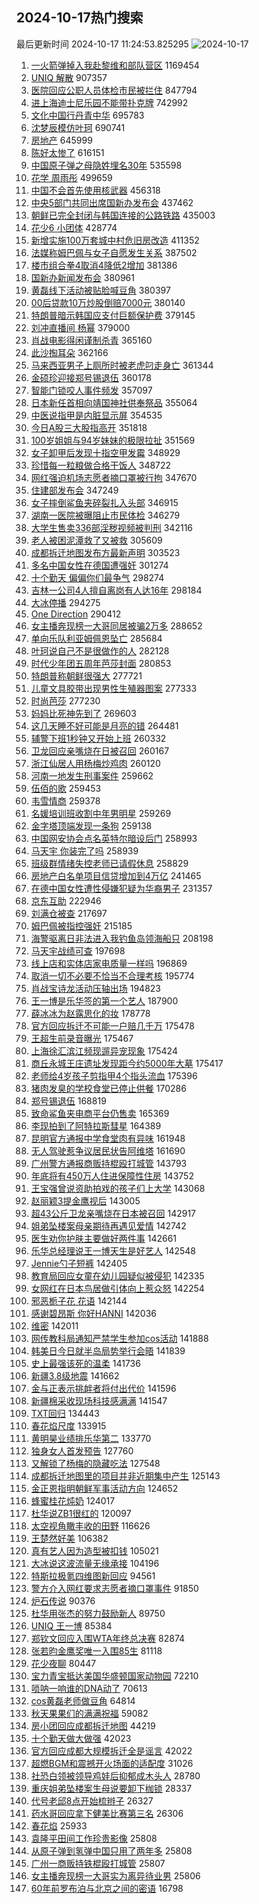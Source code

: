 ## 2024-10-17热门搜索 
最后更新时间 2024-10-17 11:24:53.825295 
![2024-10-17](https://imgs-storage.s3.us-east-005.backblazeb2.com/20241017/2024-10-17.png?versionId=4_z8fbbed132d73df8689c40f13_f114b6ca04731e00c_d20241017_m032453_c005_v0501001_t0040_u01729135493654) 
1. [一火箭弹掉入我赴黎维和部队营区](https://s.weibo.com/weibo?q=%23%E4%B8%80%E7%81%AB%E7%AE%AD%E5%BC%B9%E6%8E%89%E5%85%A5%E6%88%91%E8%B5%B4%E9%BB%8E%E7%BB%B4%E5%92%8C%E9%83%A8%E9%98%9F%E8%90%A5%E5%8C%BA%23&t=31&band_rank=1&Refer=top) 1169454
1. [UNIQ 解散](https://s.weibo.com/weibo?q=UNIQ%20%E8%A7%A3%E6%95%A3&t=31&band_rank=1&Refer=top) 907357
1. [医院回应公职人员体检市民被拦住](https://s.weibo.com/weibo?q=%23%E5%8C%BB%E9%99%A2%E5%9B%9E%E5%BA%94%E5%85%AC%E8%81%8C%E4%BA%BA%E5%91%98%E4%BD%93%E6%A3%80%E5%B8%82%E6%B0%91%E8%A2%AB%E6%8B%A6%E4%BD%8F%23&t=31&band_rank=2&Refer=top) 847794
1. [进上海迪士尼乐园不能带扑克牌](https://s.weibo.com/weibo?q=%23%E8%BF%9B%E4%B8%8A%E6%B5%B7%E8%BF%AA%E5%A3%AB%E5%B0%BC%E4%B9%90%E5%9B%AD%E4%B8%8D%E8%83%BD%E5%B8%A6%E6%89%91%E5%85%8B%E7%89%8C%23&t=31&band_rank=5&Refer=top) 742992
1. [文化中国行丹青中华](https://s.weibo.com/weibo?q=%23%E6%96%87%E5%8C%96%E4%B8%AD%E5%9B%BD%E8%A1%8C%E4%B8%B9%E9%9D%92%E4%B8%AD%E5%8D%8E%23&t=31&band_rank=3&Refer=top) 695783
1. [沈梦辰模仿叶珂](https://s.weibo.com/weibo?q=%23%E6%B2%88%E6%A2%A6%E8%BE%B0%E6%A8%A1%E4%BB%BF%E5%8F%B6%E7%8F%82%23&t=31&band_rank=4&Refer=top) 690741
1. [房地产](https://s.weibo.com/weibo?q=%E6%88%BF%E5%9C%B0%E4%BA%A7&t=31&band_rank=25&Refer=top) 645999
1. [陈好太惨了](https://s.weibo.com/weibo?q=%E9%99%88%E5%A5%BD%E5%A4%AA%E6%83%A8%E4%BA%86&t=31&band_rank=4&Refer=top) 616151
1. [中国原子弹之母隐姓埋名30年](https://s.weibo.com/weibo?q=%23%E4%B8%AD%E5%9B%BD%E5%8E%9F%E5%AD%90%E5%BC%B9%E4%B9%8B%E6%AF%8D%E9%9A%90%E5%A7%93%E5%9F%8B%E5%90%8D30%E5%B9%B4%23&t=31&band_rank=30&Refer=top) 535598
1. [花学 周雨彤](https://s.weibo.com/weibo?q=%E8%8A%B1%E5%AD%A6%20%E5%91%A8%E9%9B%A8%E5%BD%A4&t=31&band_rank=7&Refer=top) 499659
1. [中国不会首先使用核武器](https://s.weibo.com/weibo?q=%23%E4%B8%AD%E5%9B%BD%E4%B8%8D%E4%BC%9A%E9%A6%96%E5%85%88%E4%BD%BF%E7%94%A8%E6%A0%B8%E6%AD%A6%E5%99%A8%23&t=31&band_rank=2&Refer=top) 456318
1. [中央5部门共同出席国新办发布会](https://s.weibo.com/weibo?q=%23%E4%B8%AD%E5%A4%AE5%E9%83%A8%E9%97%A8%E5%85%B1%E5%90%8C%E5%87%BA%E5%B8%AD%E5%9B%BD%E6%96%B0%E5%8A%9E%E5%8F%91%E5%B8%83%E4%BC%9A%23&t=31&band_rank=26&Refer=top) 437462
1. [朝鲜已完全封闭与韩国连接的公路铁路](https://s.weibo.com/weibo?q=%23%E6%9C%9D%E9%B2%9C%E5%B7%B2%E5%AE%8C%E5%85%A8%E5%B0%81%E9%97%AD%E4%B8%8E%E9%9F%A9%E5%9B%BD%E8%BF%9E%E6%8E%A5%E7%9A%84%E5%85%AC%E8%B7%AF%E9%93%81%E8%B7%AF%23&t=31&band_rank=6&Refer=top) 435003
1. [花少6 小团体](https://s.weibo.com/weibo?q=%E8%8A%B1%E5%B0%916%20%E5%B0%8F%E5%9B%A2%E4%BD%93&t=31&band_rank=8&Refer=top) 428774
1. [新增实施100万套城中村危旧房改造](https://s.weibo.com/weibo?q=%23%E6%96%B0%E5%A2%9E%E5%AE%9E%E6%96%BD100%E4%B8%87%E5%A5%97%E5%9F%8E%E4%B8%AD%E6%9D%91%E5%8D%B1%E6%97%A7%E6%88%BF%E6%94%B9%E9%80%A0%23&t=31&band_rank=10&Refer=top) 411352
1. [法媒称姆巴佩与女子自愿发生关系](https://s.weibo.com/weibo?q=%23%E6%B3%95%E5%AA%92%E7%A7%B0%E5%A7%86%E5%B7%B4%E4%BD%A9%E4%B8%8E%E5%A5%B3%E5%AD%90%E8%87%AA%E6%84%BF%E5%8F%91%E7%94%9F%E5%85%B3%E7%B3%BB%23&t=31&band_rank=14&Refer=top) 387502
1. [楼市组合拳4取消4降低2增加](https://s.weibo.com/weibo?q=%23%E6%A5%BC%E5%B8%82%E7%BB%84%E5%90%88%E6%8B%B34%E5%8F%96%E6%B6%884%E9%99%8D%E4%BD%8E2%E5%A2%9E%E5%8A%A0%23&t=31&band_rank=9&Refer=top) 381386
1. [国新办新闻发布会](https://s.weibo.com/weibo?q=%23%E5%9B%BD%E6%96%B0%E5%8A%9E%E6%96%B0%E9%97%BB%E5%8F%91%E5%B8%83%E4%BC%9A%23&t=31&band_rank=8&Refer=top) 380961
1. [黄磊线下活动被贴脸喊豆角](https://s.weibo.com/weibo?q=%23%E9%BB%84%E7%A3%8A%E7%BA%BF%E4%B8%8B%E6%B4%BB%E5%8A%A8%E8%A2%AB%E8%B4%B4%E8%84%B8%E5%96%8A%E8%B1%86%E8%A7%92%23&t=31&band_rank=11&Refer=top) 380397
1. [00后贷款10万炒股倒赔7000元](https://s.weibo.com/weibo?q=%2300%E5%90%8E%E8%B4%B7%E6%AC%BE10%E4%B8%87%E7%82%92%E8%82%A1%E5%80%92%E8%B5%947000%E5%85%83%23&t=31&band_rank=16&Refer=top) 380140
1. [特朗普暗示韩国应支付巨额保护费](https://s.weibo.com/weibo?q=%23%E7%89%B9%E6%9C%97%E6%99%AE%E6%9A%97%E7%A4%BA%E9%9F%A9%E5%9B%BD%E5%BA%94%E6%94%AF%E4%BB%98%E5%B7%A8%E9%A2%9D%E4%BF%9D%E6%8A%A4%E8%B4%B9%23&t=31&band_rank=12&Refer=top) 379145
1. [刘冲直播间 杨幂](https://s.weibo.com/weibo?q=%E5%88%98%E5%86%B2%E7%9B%B4%E6%92%AD%E9%97%B4%20%E6%9D%A8%E5%B9%82&t=31&band_rank=15&Refer=top) 379000
1. [肖战电影得闲谨制杀青](https://s.weibo.com/weibo?q=%23%E8%82%96%E6%88%98%E7%94%B5%E5%BD%B1%E5%BE%97%E9%97%B2%E8%B0%A8%E5%88%B6%E6%9D%80%E9%9D%92%23&t=31&band_rank=19&Refer=top) 365160
1. [此沙掏耳朵](https://s.weibo.com/weibo?q=%E6%AD%A4%E6%B2%99%E6%8E%8F%E8%80%B3%E6%9C%B5&t=31&band_rank=20&Refer=top) 362166
1. [马来西亚男子上厕所时被老虎叼走身亡](https://s.weibo.com/weibo?q=%23%E9%A9%AC%E6%9D%A5%E8%A5%BF%E4%BA%9A%E7%94%B7%E5%AD%90%E4%B8%8A%E5%8E%95%E6%89%80%E6%97%B6%E8%A2%AB%E8%80%81%E8%99%8E%E5%8F%BC%E8%B5%B0%E8%BA%AB%E4%BA%A1%23&t=31&band_rank=18&Refer=top) 361344
1. [金硕珍迎接郑号锡退伍](https://s.weibo.com/weibo?q=%23%E9%87%91%E7%A1%95%E7%8F%8D%E8%BF%8E%E6%8E%A5%E9%83%91%E5%8F%B7%E9%94%A1%E9%80%80%E4%BC%8D%23&t=31&band_rank=19&Refer=top) 360178
1. [智能门锁咬人事件频发](https://s.weibo.com/weibo?q=%23%E6%99%BA%E8%83%BD%E9%97%A8%E9%94%81%E5%92%AC%E4%BA%BA%E4%BA%8B%E4%BB%B6%E9%A2%91%E5%8F%91%23&t=31&band_rank=24&Refer=top) 357097
1. [日本新任首相向靖国神社供奉祭品](https://s.weibo.com/weibo?q=%23%E6%97%A5%E6%9C%AC%E6%96%B0%E4%BB%BB%E9%A6%96%E7%9B%B8%E5%90%91%E9%9D%96%E5%9B%BD%E7%A5%9E%E7%A4%BE%E4%BE%9B%E5%A5%89%E7%A5%AD%E5%93%81%23&t=31&band_rank=9&Refer=top) 355064
1. [中医说指甲是内脏显示屏](https://s.weibo.com/weibo?q=%23%E4%B8%AD%E5%8C%BB%E8%AF%B4%E6%8C%87%E7%94%B2%E6%98%AF%E5%86%85%E8%84%8F%E6%98%BE%E7%A4%BA%E5%B1%8F%23&t=31&band_rank=42&Refer=top) 354535
1. [今日A股三大股指高开](https://s.weibo.com/weibo?q=%23%E4%BB%8A%E6%97%A5A%E8%82%A1%E4%B8%89%E5%A4%A7%E8%82%A1%E6%8C%87%E9%AB%98%E5%BC%80%23&t=31&band_rank=9&Refer=top) 351818
1. [100岁姐姐与94岁妹妹的极限拉扯](https://s.weibo.com/weibo?q=%23100%E5%B2%81%E5%A7%90%E5%A7%90%E4%B8%8E94%E5%B2%81%E5%A6%B9%E5%A6%B9%E7%9A%84%E6%9E%81%E9%99%90%E6%8B%89%E6%89%AF%23&t=31&band_rank=8&Refer=top) 351569
1. [女子卸甲后发现十指空甲发霉](https://s.weibo.com/weibo?q=%23%E5%A5%B3%E5%AD%90%E5%8D%B8%E7%94%B2%E5%90%8E%E5%8F%91%E7%8E%B0%E5%8D%81%E6%8C%87%E7%A9%BA%E7%94%B2%E5%8F%91%E9%9C%89%23&t=31&band_rank=12&Refer=top) 348929
1. [珍惜每一粒粮做合格干饭人](https://s.weibo.com/weibo?q=%23%E7%8F%8D%E6%83%9C%E6%AF%8F%E4%B8%80%E7%B2%92%E7%B2%AE%E5%81%9A%E5%90%88%E6%A0%BC%E5%B9%B2%E9%A5%AD%E4%BA%BA%23&t=31&band_rank=3&Refer=top) 348722
1. [网红强迫机场志愿者摘口罩被行拘](https://s.weibo.com/weibo?q=%23%E7%BD%91%E7%BA%A2%E5%BC%BA%E8%BF%AB%E6%9C%BA%E5%9C%BA%E5%BF%97%E6%84%BF%E8%80%85%E6%91%98%E5%8F%A3%E7%BD%A9%E8%A2%AB%E8%A1%8C%E6%8B%98%23&t=31&band_rank=18&Refer=top) 347670
1. [住建部发布会](https://s.weibo.com/weibo?q=%E4%BD%8F%E5%BB%BA%E9%83%A8%E5%8F%91%E5%B8%83%E4%BC%9A&t=31&band_rank=14&Refer=top) 347249
1. [女子摔倒鲨鱼夹碎裂扎入头部](https://s.weibo.com/weibo?q=%23%E5%A5%B3%E5%AD%90%E6%91%94%E5%80%92%E9%B2%A8%E9%B1%BC%E5%A4%B9%E7%A2%8E%E8%A3%82%E6%89%8E%E5%85%A5%E5%A4%B4%E9%83%A8%23&t=31&band_rank=25&Refer=top) 346915
1. [湖南一医院被曝阻止市民体检](https://s.weibo.com/weibo?q=%23%E6%B9%96%E5%8D%97%E4%B8%80%E5%8C%BB%E9%99%A2%E8%A2%AB%E6%9B%9D%E9%98%BB%E6%AD%A2%E5%B8%82%E6%B0%91%E4%BD%93%E6%A3%80%23&t=31&band_rank=15&Refer=top) 346279
1. [大学生售卖336部淫秽视频被判刑](https://s.weibo.com/weibo?q=%23%E5%A4%A7%E5%AD%A6%E7%94%9F%E5%94%AE%E5%8D%96336%E9%83%A8%E6%B7%AB%E7%A7%BD%E8%A7%86%E9%A2%91%E8%A2%AB%E5%88%A4%E5%88%91%23&t=31&band_rank=26&Refer=top) 342116
1. [老人被困泥潭救了又被救](https://s.weibo.com/weibo?q=%23%E8%80%81%E4%BA%BA%E8%A2%AB%E5%9B%B0%E6%B3%A5%E6%BD%AD%E6%95%91%E4%BA%86%E5%8F%88%E8%A2%AB%E6%95%91%23&t=31&band_rank=10&Refer=top) 305609
1. [成都拆迁地图发布方最新声明](https://s.weibo.com/weibo?q=%23%E6%88%90%E9%83%BD%E6%8B%86%E8%BF%81%E5%9C%B0%E5%9B%BE%E5%8F%91%E5%B8%83%E6%96%B9%E6%9C%80%E6%96%B0%E5%A3%B0%E6%98%8E%23&t=31&band_rank=6&Refer=top) 303523
1. [多名中国女性在德国遭强奸](https://s.weibo.com/weibo?q=%23%E5%A4%9A%E5%90%8D%E4%B8%AD%E5%9B%BD%E5%A5%B3%E6%80%A7%E5%9C%A8%E5%BE%B7%E5%9B%BD%E9%81%AD%E5%BC%BA%E5%A5%B8%23&t=31&band_rank=11&Refer=top) 301274
1. [十个勤天 偏偏你们最争气](https://s.weibo.com/weibo?q=%E5%8D%81%E4%B8%AA%E5%8B%A4%E5%A4%A9%20%E5%81%8F%E5%81%8F%E4%BD%A0%E4%BB%AC%E6%9C%80%E4%BA%89%E6%B0%94&t=31&band_rank=15&Refer=top) 298274
1. [吉林一公司4人擅自离岗有人达16年](https://s.weibo.com/weibo?q=%23%E5%90%89%E6%9E%97%E4%B8%80%E5%85%AC%E5%8F%B84%E4%BA%BA%E6%93%85%E8%87%AA%E7%A6%BB%E5%B2%97%E6%9C%89%E4%BA%BA%E8%BE%BE16%E5%B9%B4%23&t=31&band_rank=16&Refer=top) 298184
1. [大冰停播](https://s.weibo.com/weibo?q=%23%E5%A4%A7%E5%86%B0%E5%81%9C%E6%92%AD%23&t=31&band_rank=17&Refer=top) 294275
1. [One Direction](https://s.weibo.com/weibo?q=One%20Direction&t=31&band_rank=28&Refer=top) 290412
1. [女主播奔现榜一大哥同居被骗2万多](https://s.weibo.com/weibo?q=%23%E5%A5%B3%E4%B8%BB%E6%92%AD%E5%A5%94%E7%8E%B0%E6%A6%9C%E4%B8%80%E5%A4%A7%E5%93%A5%E5%90%8C%E5%B1%85%E8%A2%AB%E9%AA%972%E4%B8%87%E5%A4%9A%23&t=31&band_rank=19&Refer=top) 288652
1. [单向乐队利亚姆佩恩坠亡](https://s.weibo.com/weibo?q=%23%E5%8D%95%E5%90%91%E4%B9%90%E9%98%9F%E5%88%A9%E4%BA%9A%E5%A7%86%E4%BD%A9%E6%81%A9%E5%9D%A0%E4%BA%A1%23&t=31&band_rank=20&Refer=top) 285684
1. [叶珂说自己不是很做作的人](https://s.weibo.com/weibo?q=%23%E5%8F%B6%E7%8F%82%E8%AF%B4%E8%87%AA%E5%B7%B1%E4%B8%8D%E6%98%AF%E5%BE%88%E5%81%9A%E4%BD%9C%E7%9A%84%E4%BA%BA%23&t=31&band_rank=13&Refer=top) 282128
1. [时代少年团五周年芭莎封面](https://s.weibo.com/weibo?q=%23%E6%97%B6%E4%BB%A3%E5%B0%91%E5%B9%B4%E5%9B%A2%E4%BA%94%E5%91%A8%E5%B9%B4%E8%8A%AD%E8%8E%8E%E5%B0%81%E9%9D%A2%23&t=31&band_rank=30&Refer=top) 280853
1. [特朗普称朝鲜很强大](https://s.weibo.com/weibo?q=%23%E7%89%B9%E6%9C%97%E6%99%AE%E7%A7%B0%E6%9C%9D%E9%B2%9C%E5%BE%88%E5%BC%BA%E5%A4%A7%23&t=31&band_rank=24&Refer=top) 277721
1. [儿童文具胶带出现男性生殖器图案](https://s.weibo.com/weibo?q=%23%E5%84%BF%E7%AB%A5%E6%96%87%E5%85%B7%E8%83%B6%E5%B8%A6%E5%87%BA%E7%8E%B0%E7%94%B7%E6%80%A7%E7%94%9F%E6%AE%96%E5%99%A8%E5%9B%BE%E6%A1%88%23&t=31&band_rank=30&Refer=top) 277333
1. [时尚芭莎](https://s.weibo.com/weibo?q=%E6%97%B6%E5%B0%9A%E8%8A%AD%E8%8E%8E&t=31&band_rank=33&Refer=top) 277230
1. [妈妈比死神先到了](https://s.weibo.com/weibo?q=%E5%A6%88%E5%A6%88%E6%AF%94%E6%AD%BB%E7%A5%9E%E5%85%88%E5%88%B0%E4%BA%86&t=31&band_rank=28&Refer=top) 269603
1. [这几天睡不好可能是月亮的错](https://s.weibo.com/weibo?q=%23%E8%BF%99%E5%87%A0%E5%A4%A9%E7%9D%A1%E4%B8%8D%E5%A5%BD%E5%8F%AF%E8%83%BD%E6%98%AF%E6%9C%88%E4%BA%AE%E7%9A%84%E9%94%99%23&t=31&band_rank=23&Refer=top) 264481
1. [辅警下班1秒钟又开始上班](https://s.weibo.com/weibo?q=%23%E8%BE%85%E8%AD%A6%E4%B8%8B%E7%8F%AD1%E7%A7%92%E9%92%9F%E5%8F%88%E5%BC%80%E5%A7%8B%E4%B8%8A%E7%8F%AD%23&t=31&band_rank=29&Refer=top) 260332
1. [卫龙回应亲嘴烧在日被召回](https://s.weibo.com/weibo?q=%23%E5%8D%AB%E9%BE%99%E5%9B%9E%E5%BA%94%E4%BA%B2%E5%98%B4%E7%83%A7%E5%9C%A8%E6%97%A5%E8%A2%AB%E5%8F%AC%E5%9B%9E%23&t=31&band_rank=9&Refer=top) 260167
1. [浙江仙居人用杨梅炒鸡肉](https://s.weibo.com/weibo?q=%23%E6%B5%99%E6%B1%9F%E4%BB%99%E5%B1%85%E4%BA%BA%E7%94%A8%E6%9D%A8%E6%A2%85%E7%82%92%E9%B8%A1%E8%82%89%23&t=31&band_rank=10&Refer=top) 260120
1. [河南一地发生刑事案件](https://s.weibo.com/weibo?q=%23%E6%B2%B3%E5%8D%97%E4%B8%80%E5%9C%B0%E5%8F%91%E7%94%9F%E5%88%91%E4%BA%8B%E6%A1%88%E4%BB%B6%23&t=31&band_rank=14&Refer=top) 259662
1. [伍佰的歌](https://s.weibo.com/weibo?q=%E4%BC%8D%E4%BD%B0%E7%9A%84%E6%AD%8C&t=31&band_rank=16&Refer=top) 259453
1. [韦雪情商](https://s.weibo.com/weibo?q=%E9%9F%A6%E9%9B%AA%E6%83%85%E5%95%86&t=31&band_rank=17&Refer=top) 259378
1. [名媛培训班收割中年男明星](https://s.weibo.com/weibo?q=%23%E5%90%8D%E5%AA%9B%E5%9F%B9%E8%AE%AD%E7%8F%AD%E6%94%B6%E5%89%B2%E4%B8%AD%E5%B9%B4%E7%94%B7%E6%98%8E%E6%98%9F%23&t=31&band_rank=18&Refer=top) 259269
1. [金字塔顶端发现一条狗](https://s.weibo.com/weibo?q=%23%E9%87%91%E5%AD%97%E5%A1%94%E9%A1%B6%E7%AB%AF%E5%8F%91%E7%8E%B0%E4%B8%80%E6%9D%A1%E7%8B%97%23&t=31&band_rank=19&Refer=top) 259138
1. [中国网安协会点名英特尔暗设后门](https://s.weibo.com/weibo?q=%23%E4%B8%AD%E5%9B%BD%E7%BD%91%E5%AE%89%E5%8D%8F%E4%BC%9A%E7%82%B9%E5%90%8D%E8%8B%B1%E7%89%B9%E5%B0%94%E6%9A%97%E8%AE%BE%E5%90%8E%E9%97%A8%23&t=31&band_rank=20&Refer=top) 258993
1. [马天宇 你装完了吗](https://s.weibo.com/weibo?q=%E9%A9%AC%E5%A4%A9%E5%AE%87%20%E4%BD%A0%E8%A3%85%E5%AE%8C%E4%BA%86%E5%90%97&t=31&band_rank=21&Refer=top) 258939
1. [班级群情绪失控老师已请假休息](https://s.weibo.com/weibo?q=%23%E7%8F%AD%E7%BA%A7%E7%BE%A4%E6%83%85%E7%BB%AA%E5%A4%B1%E6%8E%A7%E8%80%81%E5%B8%88%E5%B7%B2%E8%AF%B7%E5%81%87%E4%BC%91%E6%81%AF%23&t=31&band_rank=22&Refer=top) 258829
1. [房地产白名单项目信贷增加到4万亿](https://s.weibo.com/weibo?q=%23%E6%88%BF%E5%9C%B0%E4%BA%A7%E7%99%BD%E5%90%8D%E5%8D%95%E9%A1%B9%E7%9B%AE%E4%BF%A1%E8%B4%B7%E5%A2%9E%E5%8A%A0%E5%88%B04%E4%B8%87%E4%BA%BF%23&t=31&band_rank=31&Refer=top) 241465
1. [在德中国女性遭性侵嫌犯疑为华裔男子](https://s.weibo.com/weibo?q=%23%E5%9C%A8%E5%BE%B7%E4%B8%AD%E5%9B%BD%E5%A5%B3%E6%80%A7%E9%81%AD%E6%80%A7%E4%BE%B5%E5%AB%8C%E7%8A%AF%E7%96%91%E4%B8%BA%E5%8D%8E%E8%A3%94%E7%94%B7%E5%AD%90%23&t=31&band_rank=34&Refer=top) 231357
1. [京东互助](https://s.weibo.com/weibo?q=%E4%BA%AC%E4%B8%9C%E4%BA%92%E5%8A%A9&t=31&band_rank=29&Refer=top) 222946
1. [刘满仓被查](https://s.weibo.com/weibo?q=%23%E5%88%98%E6%BB%A1%E4%BB%93%E8%A2%AB%E6%9F%A5%23&t=31&band_rank=37&Refer=top) 217697
1. [姆巴佩被指控强奸](https://s.weibo.com/weibo?q=%23%E5%A7%86%E5%B7%B4%E4%BD%A9%E8%A2%AB%E6%8C%87%E6%8E%A7%E5%BC%BA%E5%A5%B8%23&t=31&band_rank=24&Refer=top) 215185
1. [海警驱离日非法进入我钓鱼岛领海船只](https://s.weibo.com/weibo?q=%23%E6%B5%B7%E8%AD%A6%E9%A9%B1%E7%A6%BB%E6%97%A5%E9%9D%9E%E6%B3%95%E8%BF%9B%E5%85%A5%E6%88%91%E9%92%93%E9%B1%BC%E5%B2%9B%E9%A2%86%E6%B5%B7%E8%88%B9%E5%8F%AA%23&t=31&band_rank=36&Refer=top) 208198
1. [马天宇战绩可查](https://s.weibo.com/weibo?q=%23%E9%A9%AC%E5%A4%A9%E5%AE%87%E6%88%98%E7%BB%A9%E5%8F%AF%E6%9F%A5%23&t=31&band_rank=37&Refer=top) 197698
1. [线上店和实体店家电质量一样吗](https://s.weibo.com/weibo?q=%23%E7%BA%BF%E4%B8%8A%E5%BA%97%E5%92%8C%E5%AE%9E%E4%BD%93%E5%BA%97%E5%AE%B6%E7%94%B5%E8%B4%A8%E9%87%8F%E4%B8%80%E6%A0%B7%E5%90%97%23&t=31&band_rank=39&Refer=top) 196869
1. [取消一切不必要不恰当不合理考核](https://s.weibo.com/weibo?q=%23%E5%8F%96%E6%B6%88%E4%B8%80%E5%88%87%E4%B8%8D%E5%BF%85%E8%A6%81%E4%B8%8D%E6%81%B0%E5%BD%93%E4%B8%8D%E5%90%88%E7%90%86%E8%80%83%E6%A0%B8%23&t=31&band_rank=33&Refer=top) 195774
1. [肖战宝诗龙活动压轴出场](https://s.weibo.com/weibo?q=%23%E8%82%96%E6%88%98%E5%AE%9D%E8%AF%97%E9%BE%99%E6%B4%BB%E5%8A%A8%E5%8E%8B%E8%BD%B4%E5%87%BA%E5%9C%BA%23&t=31&band_rank=25&Refer=top) 194823
1. [王一博是乐华签的第一个艺人](https://s.weibo.com/weibo?q=%23%E7%8E%8B%E4%B8%80%E5%8D%9A%E6%98%AF%E4%B9%90%E5%8D%8E%E7%AD%BE%E7%9A%84%E7%AC%AC%E4%B8%80%E4%B8%AA%E8%89%BA%E4%BA%BA%23&t=31&band_rank=23&Refer=top) 187900
1. [薛冰冰为赵露思化的妆](https://s.weibo.com/weibo?q=%23%E8%96%9B%E5%86%B0%E5%86%B0%E4%B8%BA%E8%B5%B5%E9%9C%B2%E6%80%9D%E5%8C%96%E7%9A%84%E5%A6%86%23&t=31&band_rank=26&Refer=top) 178778
1. [官方回应拆迁不可能一户赔几千万](https://s.weibo.com/weibo?q=%23%E5%AE%98%E6%96%B9%E5%9B%9E%E5%BA%94%E6%8B%86%E8%BF%81%E4%B8%8D%E5%8F%AF%E8%83%BD%E4%B8%80%E6%88%B7%E8%B5%94%E5%87%A0%E5%8D%83%E4%B8%87%23&t=31&band_rank=50&Refer=top) 175478
1. [王超生前录音曝光](https://s.weibo.com/weibo?q=%23%E7%8E%8B%E8%B6%85%E7%94%9F%E5%89%8D%E5%BD%95%E9%9F%B3%E6%9B%9D%E5%85%89%23&t=31&band_rank=13&Refer=top) 175467
1. [上海徐汇滨江频现遛异宠现象](https://s.weibo.com/weibo?q=%23%E4%B8%8A%E6%B5%B7%E5%BE%90%E6%B1%87%E6%BB%A8%E6%B1%9F%E9%A2%91%E7%8E%B0%E9%81%9B%E5%BC%82%E5%AE%A0%E7%8E%B0%E8%B1%A1%23&t=31&band_rank=38&Refer=top) 175424
1. [商丘永城王庄遗址发现距今约5000年大墓](https://s.weibo.com/weibo?q=%23%E5%95%86%E4%B8%98%E6%B0%B8%E5%9F%8E%E7%8E%8B%E5%BA%84%E9%81%97%E5%9D%80%E5%8F%91%E7%8E%B0%E8%B7%9D%E4%BB%8A%E7%BA%A65000%E5%B9%B4%E5%A4%A7%E5%A2%93%23&t=31&band_rank=15&Refer=top) 175417
1. [老师给4岁孩子剪指甲4个指头流血](https://s.weibo.com/weibo?q=%23%E8%80%81%E5%B8%88%E7%BB%994%E5%B2%81%E5%AD%A9%E5%AD%90%E5%89%AA%E6%8C%87%E7%94%B24%E4%B8%AA%E6%8C%87%E5%A4%B4%E6%B5%81%E8%A1%80%23&t=31&band_rank=22&Refer=top) 175396
1. [猪肉发臭的学校食堂已停止供餐](https://s.weibo.com/weibo?q=%23%E7%8C%AA%E8%82%89%E5%8F%91%E8%87%AD%E7%9A%84%E5%AD%A6%E6%A0%A1%E9%A3%9F%E5%A0%82%E5%B7%B2%E5%81%9C%E6%AD%A2%E4%BE%9B%E9%A4%90%23&t=31&band_rank=41&Refer=top) 170286
1. [郑号锡退伍](https://s.weibo.com/weibo?q=%E9%83%91%E5%8F%B7%E9%94%A1%E9%80%80%E4%BC%8D&t=31&band_rank=34&Refer=top) 168819
1. [致命鲨鱼夹电商平台仍售卖](https://s.weibo.com/weibo?q=%23%E8%87%B4%E5%91%BD%E9%B2%A8%E9%B1%BC%E5%A4%B9%E7%94%B5%E5%95%86%E5%B9%B3%E5%8F%B0%E4%BB%8D%E5%94%AE%E5%8D%96%23&t=31&band_rank=35&Refer=top) 165369
1. [李现拍到了阿特拉斯彗星](https://s.weibo.com/weibo?q=%23%E6%9D%8E%E7%8E%B0%E6%8B%8D%E5%88%B0%E4%BA%86%E9%98%BF%E7%89%B9%E6%8B%89%E6%96%AF%E5%BD%97%E6%98%9F%23&t=31&band_rank=36&Refer=top) 164389
1. [昆明官方通报中学食堂肉有异味](https://s.weibo.com/weibo?q=%23%E6%98%86%E6%98%8E%E5%AE%98%E6%96%B9%E9%80%9A%E6%8A%A5%E4%B8%AD%E5%AD%A6%E9%A3%9F%E5%A0%82%E8%82%89%E6%9C%89%E5%BC%82%E5%91%B3%23&t=31&band_rank=40&Refer=top) 161948
1. [无人驾驶惹争议居民状告阿维塔](https://s.weibo.com/weibo?q=%23%E6%97%A0%E4%BA%BA%E9%A9%BE%E9%A9%B6%E6%83%B9%E4%BA%89%E8%AE%AE%E5%B1%85%E6%B0%91%E7%8A%B6%E5%91%8A%E9%98%BF%E7%BB%B4%E5%A1%94%23&t=31&band_rank=48&Refer=top) 161690
1. [广州警方通报商贩持棍殴打城管](https://s.weibo.com/weibo?q=%23%E5%B9%BF%E5%B7%9E%E8%AD%A6%E6%96%B9%E9%80%9A%E6%8A%A5%E5%95%86%E8%B4%A9%E6%8C%81%E6%A3%8D%E6%AE%B4%E6%89%93%E5%9F%8E%E7%AE%A1%23&t=31&band_rank=27&Refer=top) 143793
1. [年底将有450万人住进保障性住房](https://s.weibo.com/weibo?q=%23%E5%B9%B4%E5%BA%95%E5%B0%86%E6%9C%89450%E4%B8%87%E4%BA%BA%E4%BD%8F%E8%BF%9B%E4%BF%9D%E9%9A%9C%E6%80%A7%E4%BD%8F%E6%88%BF%23&t=31&band_rank=45&Refer=top) 143752
1. [王宝强曾说资助拍戏的孩子们上大学](https://s.weibo.com/weibo?q=%23%E7%8E%8B%E5%AE%9D%E5%BC%BA%E6%9B%BE%E8%AF%B4%E8%B5%84%E5%8A%A9%E6%8B%8D%E6%88%8F%E7%9A%84%E5%AD%A9%E5%AD%90%E4%BB%AC%E4%B8%8A%E5%A4%A7%E5%AD%A6%23&t=31&band_rank=30&Refer=top) 143068
1. [赵丽颖3提金鹰视后](https://s.weibo.com/weibo?q=%23%E8%B5%B5%E4%B8%BD%E9%A2%963%E6%8F%90%E9%87%91%E9%B9%B0%E8%A7%86%E5%90%8E%23&t=31&band_rank=48&Refer=top) 143005
1. [超43公斤卫龙亲嘴烧在日本被召回](https://s.weibo.com/weibo?q=%23%E8%B6%8543%E5%85%AC%E6%96%A4%E5%8D%AB%E9%BE%99%E4%BA%B2%E5%98%B4%E7%83%A7%E5%9C%A8%E6%97%A5%E6%9C%AC%E8%A2%AB%E5%8F%AC%E5%9B%9E%23&t=31&band_rank=37&Refer=top) 142917
1. [姐弟坠楼案母亲期待再遇见爱情](https://s.weibo.com/weibo?q=%23%E5%A7%90%E5%BC%9F%E5%9D%A0%E6%A5%BC%E6%A1%88%E6%AF%8D%E4%BA%B2%E6%9C%9F%E5%BE%85%E5%86%8D%E9%81%87%E8%A7%81%E7%88%B1%E6%83%85%23&t=31&band_rank=43&Refer=top) 142742
1. [医生劝你护肤主要做好两件事](https://s.weibo.com/weibo?q=%23%E5%8C%BB%E7%94%9F%E5%8A%9D%E4%BD%A0%E6%8A%A4%E8%82%A4%E4%B8%BB%E8%A6%81%E5%81%9A%E5%A5%BD%E4%B8%A4%E4%BB%B6%E4%BA%8B%23&t=31&band_rank=39&Refer=top) 142661
1. [乐华总经理说王一博天生是好艺人](https://s.weibo.com/weibo?q=%23%E4%B9%90%E5%8D%8E%E6%80%BB%E7%BB%8F%E7%90%86%E8%AF%B4%E7%8E%8B%E4%B8%80%E5%8D%9A%E5%A4%A9%E7%94%9F%E6%98%AF%E5%A5%BD%E8%89%BA%E4%BA%BA%23&t=31&band_rank=36&Refer=top) 142548
1. [Jennie勺子短裤](https://s.weibo.com/weibo?q=%23Jennie%E5%8B%BA%E5%AD%90%E7%9F%AD%E8%A3%A4%23&t=31&band_rank=46&Refer=top) 142405
1. [教育局回应女童在幼儿园疑似被侵犯](https://s.weibo.com/weibo?q=%23%E6%95%99%E8%82%B2%E5%B1%80%E5%9B%9E%E5%BA%94%E5%A5%B3%E7%AB%A5%E5%9C%A8%E5%B9%BC%E5%84%BF%E5%9B%AD%E7%96%91%E4%BC%BC%E8%A2%AB%E4%BE%B5%E7%8A%AF%23&t=31&band_rank=45&Refer=top) 142335
1. [女网红在日本鸟居做引体向上惹众怒](https://s.weibo.com/weibo?q=%23%E5%A5%B3%E7%BD%91%E7%BA%A2%E5%9C%A8%E6%97%A5%E6%9C%AC%E9%B8%9F%E5%B1%85%E5%81%9A%E5%BC%95%E4%BD%93%E5%90%91%E4%B8%8A%E6%83%B9%E4%BC%97%E6%80%92%23&t=31&band_rank=33&Refer=top) 142254
1. [邪恶栀子花 花语](https://s.weibo.com/weibo?q=%E9%82%AA%E6%81%B6%E6%A0%80%E5%AD%90%E8%8A%B1%20%E8%8A%B1%E8%AF%AD&t=31&band_rank=44&Refer=top) 142144
1. [感谢碧昂斯 你好HANNI](https://s.weibo.com/weibo?q=%E6%84%9F%E8%B0%A2%E7%A2%A7%E6%98%82%E6%96%AF%20%E4%BD%A0%E5%A5%BDHANNI&t=31&band_rank=32&Refer=top) 142036
1. [维密](https://s.weibo.com/weibo?q=%E7%BB%B4%E5%AF%86&t=31&band_rank=42&Refer=top) 142011
1. [网传教科局通知严禁学生参加cos活动](https://s.weibo.com/weibo?q=%23%E7%BD%91%E4%BC%A0%E6%95%99%E7%A7%91%E5%B1%80%E9%80%9A%E7%9F%A5%E4%B8%A5%E7%A6%81%E5%AD%A6%E7%94%9F%E5%8F%82%E5%8A%A0cos%E6%B4%BB%E5%8A%A8%23&t=31&band_rank=33&Refer=top) 141888
1. [韩美日今日就半岛局势举行会晤](https://s.weibo.com/weibo?q=%23%E9%9F%A9%E7%BE%8E%E6%97%A5%E4%BB%8A%E6%97%A5%E5%B0%B1%E5%8D%8A%E5%B2%9B%E5%B1%80%E5%8A%BF%E4%B8%BE%E8%A1%8C%E4%BC%9A%E6%99%A4%23&t=31&band_rank=1&Refer=top) 141839
1. [史上最强该死的温柔](https://s.weibo.com/weibo?q=%E5%8F%B2%E4%B8%8A%E6%9C%80%E5%BC%BA%E8%AF%A5%E6%AD%BB%E7%9A%84%E6%B8%A9%E6%9F%94&t=31&band_rank=44&Refer=top) 141736
1. [新疆3.8级地震](https://s.weibo.com/weibo?q=%E6%96%B0%E7%96%863.8%E7%BA%A7%E5%9C%B0%E9%9C%87&t=31&band_rank=48&Refer=top) 141662
1. [金与正表示挑衅者将付出代价](https://s.weibo.com/weibo?q=%23%E9%87%91%E4%B8%8E%E6%AD%A3%E8%A1%A8%E7%A4%BA%E6%8C%91%E8%A1%85%E8%80%85%E5%B0%86%E4%BB%98%E5%87%BA%E4%BB%A3%E4%BB%B7%23&t=31&band_rank=20&Refer=top) 141596
1. [新疆棉采收现场科技感满满](https://s.weibo.com/weibo?q=%23%E6%96%B0%E7%96%86%E6%A3%89%E9%87%87%E6%94%B6%E7%8E%B0%E5%9C%BA%E7%A7%91%E6%8A%80%E6%84%9F%E6%BB%A1%E6%BB%A1%23&t=31&band_rank=42&Refer=top) 141547
1. [TXT回归](https://s.weibo.com/weibo?q=TXT%E5%9B%9E%E5%BD%92&t=31&band_rank=28&Refer=top) 134443
1. [春花焰尺度](https://s.weibo.com/weibo?q=%23%E6%98%A5%E8%8A%B1%E7%84%B0%E5%B0%BA%E5%BA%A6%23&t=31&band_rank=29&Refer=top) 133915
1. [黄明昊业绩排乐华第二](https://s.weibo.com/weibo?q=%23%E9%BB%84%E6%98%8E%E6%98%8A%E4%B8%9A%E7%BB%A9%E6%8E%92%E4%B9%90%E5%8D%8E%E7%AC%AC%E4%BA%8C%23&t=31&band_rank=31&Refer=top) 133770
1. [独身女人首发预告](https://s.weibo.com/weibo?q=%23%E7%8B%AC%E8%BA%AB%E5%A5%B3%E4%BA%BA%E9%A6%96%E5%8F%91%E9%A2%84%E5%91%8A%23&t=31&band_rank=49&Refer=top) 127760
1. [又解锁了杨梅的隐藏吃法](https://s.weibo.com/weibo?q=%23%E5%8F%88%E8%A7%A3%E9%94%81%E4%BA%86%E6%9D%A8%E6%A2%85%E7%9A%84%E9%9A%90%E8%97%8F%E5%90%83%E6%B3%95%23&t=31&band_rank=34&Refer=top) 127548
1. [成都拆迁地图里的项目并非近期集中产生](https://s.weibo.com/weibo?q=%23%E6%88%90%E9%83%BD%E6%8B%86%E8%BF%81%E5%9C%B0%E5%9B%BE%E9%87%8C%E7%9A%84%E9%A1%B9%E7%9B%AE%E5%B9%B6%E9%9D%9E%E8%BF%91%E6%9C%9F%E9%9B%86%E4%B8%AD%E4%BA%A7%E7%94%9F%23&t=31&band_rank=35&Refer=top) 125143
1. [金正恩指明朝鲜军事活动方向](https://s.weibo.com/weibo?q=%E9%87%91%E6%AD%A3%E6%81%A9%E6%8C%87%E6%98%8E%E6%9C%9D%E9%B2%9C%E5%86%9B%E4%BA%8B%E6%B4%BB%E5%8A%A8%E6%96%B9%E5%90%91&t=31&band_rank=36&Refer=top) 124652
1. [蜂蜜桂花炖奶](https://s.weibo.com/weibo?q=%E8%9C%82%E8%9C%9C%E6%A1%82%E8%8A%B1%E7%82%96%E5%A5%B6&t=31&band_rank=50&Refer=top) 124017
1. [杜华说ZB1很红的](https://s.weibo.com/weibo?q=%23%E6%9D%9C%E5%8D%8E%E8%AF%B4ZB1%E5%BE%88%E7%BA%A2%E7%9A%84%23&t=31&band_rank=37&Refer=top) 120097
1. [太空视角瞰丰收的田野](https://s.weibo.com/weibo?q=%23%E5%A4%AA%E7%A9%BA%E8%A7%86%E8%A7%92%E7%9E%B0%E4%B8%B0%E6%94%B6%E7%9A%84%E7%94%B0%E9%87%8E%23&t=31&band_rank=3&Refer=top) 116626
1. [王楚然好美](https://s.weibo.com/weibo?q=%E7%8E%8B%E6%A5%9A%E7%84%B6%E5%A5%BD%E7%BE%8E&t=31&band_rank=40&Refer=top) 106382
1. [真有艺人因为造型被扣钱](https://s.weibo.com/weibo?q=%E7%9C%9F%E6%9C%89%E8%89%BA%E4%BA%BA%E5%9B%A0%E4%B8%BA%E9%80%A0%E5%9E%8B%E8%A2%AB%E6%89%A3%E9%92%B1&t=31&band_rank=41&Refer=top) 105021
1. [大冰说这波流量无缘承接](https://s.weibo.com/weibo?q=%23%E5%A4%A7%E5%86%B0%E8%AF%B4%E8%BF%99%E6%B3%A2%E6%B5%81%E9%87%8F%E6%97%A0%E7%BC%98%E6%89%BF%E6%8E%A5%23&t=31&band_rank=45&Refer=top) 104196
1. [特斯拉极氪四维图新回应](https://s.weibo.com/weibo?q=%23%E7%89%B9%E6%96%AF%E6%8B%89%E6%9E%81%E6%B0%AA%E5%9B%9B%E7%BB%B4%E5%9B%BE%E6%96%B0%E5%9B%9E%E5%BA%94%23&t=31&band_rank=46&Refer=top) 94561
1. [警方介入网红要求志愿者摘口罩事件](https://s.weibo.com/weibo?q=%23%E8%AD%A6%E6%96%B9%E4%BB%8B%E5%85%A5%E7%BD%91%E7%BA%A2%E8%A6%81%E6%B1%82%E5%BF%97%E6%84%BF%E8%80%85%E6%91%98%E5%8F%A3%E7%BD%A9%E4%BA%8B%E4%BB%B6%23&t=31&band_rank=47&Refer=top) 91850
1. [炉石传说](https://s.weibo.com/weibo?q=%E7%82%89%E7%9F%B3%E4%BC%A0%E8%AF%B4&t=31&band_rank=49&Refer=top) 90376
1. [杜华用张杰的努力鼓励新人](https://s.weibo.com/weibo?q=%23%E6%9D%9C%E5%8D%8E%E7%94%A8%E5%BC%A0%E6%9D%B0%E7%9A%84%E5%8A%AA%E5%8A%9B%E9%BC%93%E5%8A%B1%E6%96%B0%E4%BA%BA%23&t=31&band_rank=50&Refer=top) 89750
1. [UNIQ 王一博](https://s.weibo.com/weibo?q=UNIQ%20%E7%8E%8B%E4%B8%80%E5%8D%9A&t=31&band_rank=45&Refer=top) 85384
1. [郑钦文回应入围WTA年终总决赛](https://s.weibo.com/weibo?q=%23%E9%83%91%E9%92%A6%E6%96%87%E5%9B%9E%E5%BA%94%E5%85%A5%E5%9B%B4WTA%E5%B9%B4%E7%BB%88%E6%80%BB%E5%86%B3%E8%B5%9B%23&t=31&band_rank=47&Refer=top) 82874
1. [张若昀金鹰奖唯一入围85生](https://s.weibo.com/weibo?q=%23%E5%BC%A0%E8%8B%A5%E6%98%80%E9%87%91%E9%B9%B0%E5%A5%96%E5%94%AF%E4%B8%80%E5%85%A5%E5%9B%B485%E7%94%9F%23&t=31&band_rank=48&Refer=top) 81118
1. [花少夜聊](https://s.weibo.com/weibo?q=%E8%8A%B1%E5%B0%91%E5%A4%9C%E8%81%8A&t=31&band_rank=49&Refer=top) 80447
1. [宝力青宝抵达美国华盛顿国家动物园](https://s.weibo.com/weibo?q=%23%E5%AE%9D%E5%8A%9B%E9%9D%92%E5%AE%9D%E6%8A%B5%E8%BE%BE%E7%BE%8E%E5%9B%BD%E5%8D%8E%E7%9B%9B%E9%A1%BF%E5%9B%BD%E5%AE%B6%E5%8A%A8%E7%89%A9%E5%9B%AD%23&t=31&band_rank=10&Refer=top) 72210
1. [唢呐一响谁的DNA动了](https://s.weibo.com/weibo?q=%23%E5%94%A2%E5%91%90%E4%B8%80%E5%93%8D%E8%B0%81%E7%9A%84DNA%E5%8A%A8%E4%BA%86%23&t=31&band_rank=30&Refer=top) 70613
1. [cos黄磊老师做豆角](https://s.weibo.com/weibo?q=%23cos%E9%BB%84%E7%A3%8A%E8%80%81%E5%B8%88%E5%81%9A%E8%B1%86%E8%A7%92%23&t=31&band_rank=35&Refer=top) 64814
1. [秋天果果们的满满祝福](https://s.weibo.com/weibo?q=%23%E7%A7%8B%E5%A4%A9%E6%9E%9C%E6%9E%9C%E4%BB%AC%E7%9A%84%E6%BB%A1%E6%BB%A1%E7%A5%9D%E7%A6%8F%23&t=31&band_rank=10&Refer=top) 59082
1. [房小团回应成都拆迁地图](https://s.weibo.com/weibo?q=%23%E6%88%BF%E5%B0%8F%E5%9B%A2%E5%9B%9E%E5%BA%94%E6%88%90%E9%83%BD%E6%8B%86%E8%BF%81%E5%9C%B0%E5%9B%BE%23&t=31&band_rank=27&Refer=top) 44219
1. [十个勤天做大做强](https://s.weibo.com/weibo?q=%23%E5%8D%81%E4%B8%AA%E5%8B%A4%E5%A4%A9%E5%81%9A%E5%A4%A7%E5%81%9A%E5%BC%BA%23&t=31&band_rank=30&Refer=top) 42023
1. [官方回应成都大规模拆迁全是谣言](https://s.weibo.com/weibo?q=%23%E5%AE%98%E6%96%B9%E5%9B%9E%E5%BA%94%E6%88%90%E9%83%BD%E5%A4%A7%E8%A7%84%E6%A8%A1%E6%8B%86%E8%BF%81%E5%85%A8%E6%98%AF%E8%B0%A3%E8%A8%80%23&t=31&band_rank=32&Refer=top) 42022
1. [超燃BGM和震撼开火场面的适配度](https://s.weibo.com/weibo?q=%23%E8%B6%85%E7%87%83BGM%E5%92%8C%E9%9C%87%E6%92%BC%E5%BC%80%E7%81%AB%E5%9C%BA%E9%9D%A2%E7%9A%84%E9%80%82%E9%85%8D%E5%BA%A6%23&t=31&band_rank=20&Refer=top) 31026
1. [社恐白领被领导鸡娃后抑郁成木头人](https://s.weibo.com/weibo?q=%23%E7%A4%BE%E6%81%90%E7%99%BD%E9%A2%86%E8%A2%AB%E9%A2%86%E5%AF%BC%E9%B8%A1%E5%A8%83%E5%90%8E%E6%8A%91%E9%83%81%E6%88%90%E6%9C%A8%E5%A4%B4%E4%BA%BA%23&t=31&band_rank=49&Refer=top) 28780
1. [重庆姐弟坠楼案生母说要卸下枷锁](https://s.weibo.com/weibo?q=%23%E9%87%8D%E5%BA%86%E5%A7%90%E5%BC%9F%E5%9D%A0%E6%A5%BC%E6%A1%88%E7%94%9F%E6%AF%8D%E8%AF%B4%E8%A6%81%E5%8D%B8%E4%B8%8B%E6%9E%B7%E9%94%81%23&t=31&band_rank=38&Refer=top) 28337
1. [代号老邱8点开始梳辫子](https://s.weibo.com/weibo?q=%23%E4%BB%A3%E5%8F%B7%E8%80%81%E9%82%B18%E7%82%B9%E5%BC%80%E5%A7%8B%E6%A2%B3%E8%BE%AB%E5%AD%90%23&t=31&band_rank=27&Refer=top) 26327
1. [药水哥回应拿下健美比赛第三名](https://s.weibo.com/weibo?q=%23%E8%8D%AF%E6%B0%B4%E5%93%A5%E5%9B%9E%E5%BA%94%E6%8B%BF%E4%B8%8B%E5%81%A5%E7%BE%8E%E6%AF%94%E8%B5%9B%E7%AC%AC%E4%B8%89%E5%90%8D%23&t=31&band_rank=46&Refer=top) 26306
1. [春花焰](https://s.weibo.com/weibo?q=%E6%98%A5%E8%8A%B1%E7%84%B0&t=31&band_rank=50&Refer=top) 25933
1. [袁隆平田间工作珍贵影像](https://s.weibo.com/weibo?q=%23%E8%A2%81%E9%9A%86%E5%B9%B3%E7%94%B0%E9%97%B4%E5%B7%A5%E4%BD%9C%E7%8F%8D%E8%B4%B5%E5%BD%B1%E5%83%8F%23&t=31&band_rank=39&Refer=top) 25808
1. [从原子弹到氢弹中国只用了两年多](https://s.weibo.com/weibo?q=%23%E4%BB%8E%E5%8E%9F%E5%AD%90%E5%BC%B9%E5%88%B0%E6%B0%A2%E5%BC%B9%E4%B8%AD%E5%9B%BD%E5%8F%AA%E7%94%A8%E4%BA%86%E4%B8%A4%E5%B9%B4%E5%A4%9A%23&t=31&band_rank=41&Refer=top) 25808
1. [广州一商贩持铁棍殴打城管](https://s.weibo.com/weibo?q=%23%E5%B9%BF%E5%B7%9E%E4%B8%80%E5%95%86%E8%B4%A9%E6%8C%81%E9%93%81%E6%A3%8D%E6%AE%B4%E6%89%93%E5%9F%8E%E7%AE%A1%23&t=31&band_rank=45&Refer=top) 25807
1. [女主播奔现榜一大哥实为离异待业男](https://s.weibo.com/weibo?q=%23%E5%A5%B3%E4%B8%BB%E6%92%AD%E5%A5%94%E7%8E%B0%E6%A6%9C%E4%B8%80%E5%A4%A7%E5%93%A5%E5%AE%9E%E4%B8%BA%E7%A6%BB%E5%BC%82%E5%BE%85%E4%B8%9A%E7%94%B7%23&t=31&band_rank=48&Refer=top) 25806
1. [60年前罗布泊与北京之间的密语](https://s.weibo.com/weibo?q=%2360%E5%B9%B4%E5%89%8D%E7%BD%97%E5%B8%83%E6%B3%8A%E4%B8%8E%E5%8C%97%E4%BA%AC%E4%B9%8B%E9%97%B4%E7%9A%84%E5%AF%86%E8%AF%AD%23&t=31&band_rank=47&Refer=top) 16798
